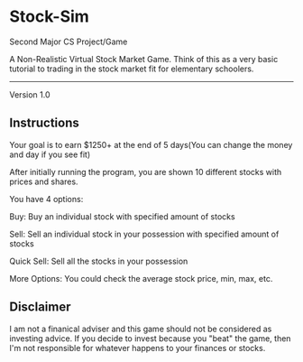 # Stock-Sim
Second Major CS Project/Game 

A Non-Realistic Virtual Stock Market Game. Think of this as a very basic tutorial to trading in the stock market fit for elementary schoolers.

----------------------------------------------------------------------------------------------------------------------------------------------
Version 1.0

## Instructions
Your goal is to earn $1250+ at the end of 5 days(You can change the money and day if you see fit)

After initially running the program, you are shown 10 different stocks with prices and shares.


You have 4 options: 

Buy: Buy an individual stock with specified amount of stocks

Sell: Sell an individual stock in your possession with specified amount of stocks

Quick Sell: Sell all the stocks in your possession

More Options: You could check the average stock price, min, max, etc.

## Disclaimer
I am not a finanical adviser and this game should not be considered as investing advice. If you decide to invest because you "beat" the game, then I'm not responsible for whatever happens to your finances or stocks.

#
